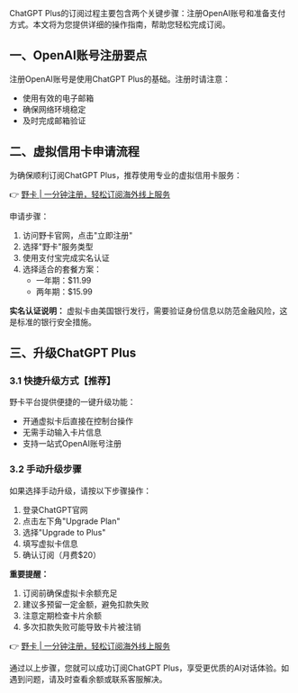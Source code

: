 ChatGPT Plus的订阅过程主要包含两个关键步骤：注册OpenAI账号和准备支付方式。本文将为您提供详细的操作指南，帮助您轻松完成订阅。

## 一、OpenAI账号注册要点

注册OpenAI账号是使用ChatGPT Plus的基础。注册时请注意：

- 使用有效的电子邮箱
- 确保网络环境稳定
- 及时完成邮箱验证

## 二、虚拟信用卡申请流程

为确保顺利订阅ChatGPT Plus，推荐使用专业的虚拟信用卡服务：

👉 [野卡 | 一分钟注册，轻松订阅海外线上服务](https://bit.ly/bewildcard)

申请步骤：

1. 访问野卡官网，点击"立即注册"
2. 选择"野卡"服务类型
3. 使用支付宝完成实名认证
4. 选择适合的套餐方案：
   - 一年期：$11.99
   - 两年期：$15.99

**实名认证说明：**
虚拟卡由美国银行发行，需要验证身份信息以防范金融风险，这是标准的银行安全措施。

## 三、升级ChatGPT Plus

### 3.1 快捷升级方式【推荐】

野卡平台提供便捷的一键升级功能：
- 开通虚拟卡后直接在控制台操作
- 无需手动输入卡片信息
- 支持一站式OpenAI账号注册

### 3.2 手动升级步骤

如果选择手动升级，请按以下步骤操作：

1. 登录ChatGPT官网
2. 点击左下角"Upgrade Plan"
3. 选择"Upgrade to Plus"
4. 填写虚拟卡信息
5. 确认订阅（月费$20）

**重要提醒：**

1. 订阅前确保虚拟卡余额充足
2. 建议多预留一定金额，避免扣款失败
3. 注意定期检查卡片余额
4. 多次扣款失败可能导致卡片被注销

👉 [野卡 | 一分钟注册，轻松订阅海外线上服务](https://bit.ly/bewildcard)

通过以上步骤，您就可以成功订阅ChatGPT Plus，享受更优质的AI对话体验。如遇到问题，请及时查看余额或联系客服解决。